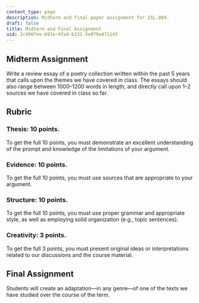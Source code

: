 ```yaml
---
content_type: page
description: Midterm and final paper assignment for 21L.004.
draft: false
title: Midterm and Final Assignment
uid: 2c4907ee-b91e-4fa4-b231-5e079a471143
---
```

## Midterm Assignment

Write a review essay of a poetry collection written within the past 5 years that calls upon the themes we have covered in class. The essays should also range between 1000–1200 words in length, and directly call upon 1–2 sources we have covered in class so far.   

## Rubric

### Thesis: 10 points.

To get the full 10 points, you must demonstrate an excellent understanding of the prompt and knowledge of the limitations of your argument.

### Evidence: 10 points.

To get the full 10 points, you must use sources that are appropriate to your argument.

### Structure: 10 points.

To get the full 10 points, you must use proper grammar and appropriate style, as well as employing solid organization (e.g., topic sentences).

### Creativity: 3 points.

To get the full 3 points, you must present original ideas or interpretations related to our discussions and the course material.

## Final Assignment

Students will create an adaptation—in any genre—of one of the texts we have studied over the course of the term.